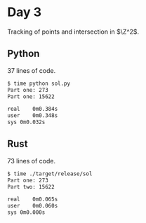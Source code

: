 # Day 3

Tracking of points and intersection in $\Z^2$.

## Python

37 lines of code.

```bash
$ time python sol.py
Part one: 273
Part one: 15622

real	0m0.384s
user	0m0.348s
sys	0m0.032s
```



## Rust

73 lines of code.

```bash
$ time ./target/release/sol
Part one: 273
Part two: 15622

real	0m0.065s
user	0m0.060s
sys	0m0.000s
```
